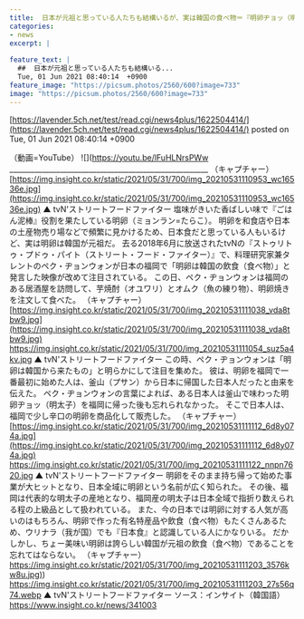 ```yaml
---
title:  日本が元祖と思っている人たちも結構いるが、実は韓国の食べ物＝『明卵ヂョッ（明太子）』  
categories:
- news
excerpt: |
  
feature_text: |
  ##  日本が元祖と思っている人たちも結構いる...
  Tue, 01 Jun 2021 08:40:14  +0900
feature_image: "https://picsum.photos/2560/600?image=733"
image: "https://picsum.photos/2560/600?image=733"
---
```


[https://lavender.5ch.net/test/read.cgi/news4plus/1622504414/](https://lavender.5ch.net/test/read.cgi/news4plus/1622504414/)
posted on Tue, 01 Jun 2021 08:40:14  +0900

<!--more-->

（動画=YouTube） ![](https://youtu.be/lFuHLNrsPWw _______________________________________________________ （キャプチャー） [https://img.insight.co.kr/static/2021/05/31/700/img_20210531110953_wc16536e.jpg](https://img.insight.co.kr/static/2021/05/31/700/img_20210531110953_wc16536e.jpg) ▲ tvN'ストリートフードファイター 塩味がきいた香ばしい味で『ごはん泥棒』役割を果たしている明卵（ミョンラン=たらこ）。 明卵を和食店や日本の土産物売り場などで頻繁に見かけるため、日本食だと思っている人もいるけど、実は明卵は韓国が元祖だ。 去る2018年6月に放送されたtvNの『ストゥリトゥ・プドゥ・パイト（ストリート・フード・ファイター）』で、料理研究家兼タレントのペク・ヂョンウォンが日本の福岡で「明卵は韓国の飲食（食べ物）」と発言した映像が改めて注目されている。 この日、ペク・ヂョンウォンは福岡のある居酒屋を訪問して、芋焼酎（オユワリ）とオムク（魚の練り物）、明卵焼きを注文して食べた。 （キャプチャー） [https://img.insight.co.kr/static/2021/05/31/700/img_20210531111038_vda8tbw9.jpg](https://img.insight.co.kr/static/2021/05/31/700/img_20210531111038_vda8tbw9.jpg) https://img.insight.co.kr/static/2021/05/31/700/img_20210531111054_suz5a4kv.jpg ▲ tvN'ストリートフードファイター この時、ペク・ヂョンウォンは「明卵は韓国から来たもの」と明らかにして注目を集めた。 彼は、明卵を福岡で一番最初に始めた人は、釜山（プサン）から日本に帰国した日本人だったと由来を伝えた。 ペク・ヂョンウォンの言葉によれば、ある日本人は釜山で味わった明卵ヂョッ（明太子）を福岡に帰った後も忘れられなかった。 そこで日本人は、福岡で少し辛口の明卵を商品化して販売した。 （キャプチャー） [https://img.insight.co.kr/static/2021/05/31/700/img_20210531111112_6d8y074a.jpg](https://img.insight.co.kr/static/2021/05/31/700/img_20210531111112_6d8y074a.jpg) https://img.insight.co.kr/static/2021/05/31/700/img_20210531111122_nnpn7620.jpg ▲ tvN'ストリートフードファイター 明卵をそのまま持ち帰って始めた事業が大ヒットとなり、日本全域に明卵という名前が広く知られた。 その後、福岡は代表的な明太子の産地となり、福岡産の明太子は日本全域で指折り数えられる程の上級品として扱われている。 また、今の日本では明卵に対する人気が高いのはもちろん、明卵で作った有名特産品や飲食（食べ物）もたくさんあるため、ウリナラ（我が国）でも『日本食』と認識している人にかなりいる。 だかしかし、ちょー美味い明卵は誇らしい韓国が元祖の飲食（食べ物）であることを忘れてはならない。 （キャプチャー） [https://img.insight.co.kr/static/2021/05/31/700/img_20210531111203_3576kw8u.jpg)](https://img.insight.co.kr/static/2021/05/31/700/img_20210531111203_3576kw8u.jpg)) https://img.insight.co.kr/static/2021/05/31/700/img_20210531111203_27s56q74.webp ▲ tvN'ストリートフードファイター ソース：インサイト（韓国語） https://www.insight.co.kr/news/341003
